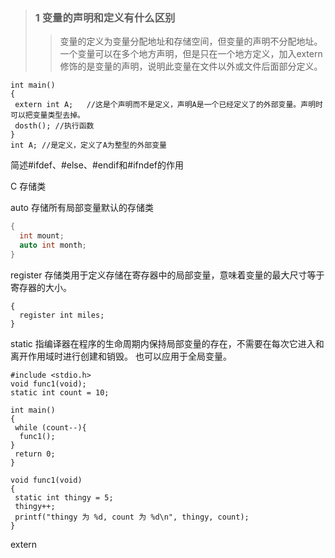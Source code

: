 >### 1 变量的声明和定义有什么区别
>>变量的定义为变量分配地址和存储空间，但变量的声明不分配地址。一个变量可以在多个地方声明，但是只在一个地方定义，加入extern修饰的是变量的声明，说明此变量在文件以外或文件后面部分定义。

```
int main() 
{
 extern int A;   //这是个声明而不是定义，声明A是一个已经定义了的外部变量。声明时可以把变量类型去掉。
 dosth(); //执行函数
}
int A; //是定义，定义了A为整型的外部变量
```
 简述#ifdef、#else、#endif和#ifndef的作用
 
 
C 存储类

auto 存储所有局部变量默认的存储类

```c
{
  int mount;
  auto int month;
}
```

register 存储类用于定义存储在寄存器中的局部变量，意味着变量的最大尺寸等于寄存器的大小。
```
{
  register int miles;
}
```

static 指编译器在程序的生命周期内保持局部变量的存在，不需要在每次它进入和离开作用域时进行创建和销毁。
也可以应用于全局变量。
```
#include <stdio.h>
void func1(void);
static int count = 10;

int main()
{
 while (count--){
  func1();
}
 return 0;
}

void func1(void)
{
 static int thingy = 5;
 thingy++;
 printf("thingy 为 %d, count 为 %d\n", thingy, count);
}
```

extern
